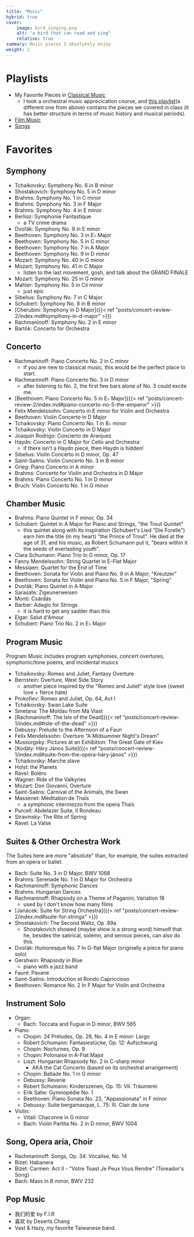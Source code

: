 ```yaml
---
title: "Music"
hybrid: true
cover:
    image: bird_singing.png
    alt: "a bird that can read and sing"
    relative: true
summary: Music pieces I absolutely enjoy
weight: 2
---
```


# Playlists 
- My Favorite Pieces in [Classical Music](https://music.apple.com/us/playlist/freiburger-barockorchester-gottfried-von-der-goltz/pl.u-JPAZZK2IJEKZ6X)
    - I took a orchestral music apprecication course, and [this playlist](https://music.apple.com/us/playlist/mus-106-symphonic-music/pl.u-V9D77WNsPEbp8q)(a different one from above) contains the pieces we covered in class (it has better structure in terms of music history and musical periods).
- [Film Music](https://music.apple.com/us/playlist/joe-hisaishi-princess-mononoke-original-soundtrack/pl.u-11zBBdouj2oE3x)
- [Songs](https://music.apple.com/us/playlist/andrea-bocelli-amore/pl.u-JPAZZg3tJEKZ6X)

# Favorites 
## Symphony
- Tchaikovsky: Symphony No. 6 in B minor 
- Shostakovich: Symphony No. 5 in D minor
- Brahms: Symphony No. 1 in C minor
- Brahms: Symphony No. 3 in F Major
- Brahms: Symphony No. 4 in E minor
- Berlioz: Symphonie Fantastique
    - a TV crime drama
- Dvořák: Symphony No. 9 in E minor
- Beethoven: Symphony No. 3 in E♭ Major
- Beethoven: Symphony No. 5 in C minor
- Beethoven: Symphony No. 7 in A Major
- Beethoven: Symphony No. 9 in D minor 
- Mozart: Symphony No. 40 in G minor
- Mozart: Symphony No. 41 in C Major
    - listen to the last movement, gosh, and talk about the GRAND FINALE
- Mozart: Symphony No. 25 in G minor
- Mahler: Symphony No. 5 in C♯ minor
    - just epic
- Sibelius: Symphony No. 7 in C Major
- Schubert: Symphony No. 8 in B minor
- [Cherubini: Symphony in D Major]({{< ref "posts/concert-review-2/index.md#symphony-in-d-major" >}})
- Rachmaninoff: Symphony No. 2 in E minor
- Bartók: Concerto for Orchestra

## Concerto
- Rachmaninoff: Piano Concerto No. 2 in C minor
    - if you are new to classical music, this would be the perfect place to start.
- Rachmaninoff: Piano Concerto No. 3 in D minor
    - after listening to No. 2, the first few bars alone of No. 3 could excite me.
- [Beethoven: Piano Concerto No. 5 in E♭ Major]({{< ref "posts/concert-review-2/index.md#piano-concerto-no-5-the-emperor" >}})
- Felix Mendelssohn: Concerto in E minor for Violin and Orchestra
- Beethoven: Violin Concerto in D Major
- Tchaikovsky: Piano Concerto No. 1 in B♭ minor
- Tchaikovsky: Violin Concerto in D Major
- Joaquín Rodrigo: Concierto de Aranjuez
- Haydn: Concerto in C Major for Cello and Orchestra
    - if there isn't a Haydn piece, then Haydn is hidden!
- Sibelius: Violin Concerto in D minor, Op. 47
- Saint-Saëns: Violin Concerto No. 3 in B minor
- Grieg: Piano Concerto in A minor
- Brahms: Concerto for Violin and Orchestra in D Major
- Brahms: Piano Concerto No. 1 in D minor
- Bruch: Violin Concerto No. 1 in G minor

## Chamber Music
- Brahms: Piano Quintet in F minor, Op. 34
- Schubert: Quintet in A Major for Piano and Strings, "the Trout Quintet"
    - this quintet along with its inspiration (Schubert's Lied "Die Forelle") earn him the title (in my heart) "the Prince of Trout". He died at the age of 31, and his music, as Robert Schumann put it, "bears within it the seeds of everlasting youth". 
- Clara Schumann: Piano Trio In G minor, Op. 17
- Fanny Mendelssohn: String Quartet in E-Flat Major
- Messiaen: Quartet for the End of Time
- Beethoven: Sonata for Violin and Piano No. 9 in A Major, "Kreutzer"
- Beethoven: Sonata for Violin and Piano No. 5 in F Major, "Spring"
- Dvořák: Piano Quintet in A Major
- Sarasate: Zigeunerweisen
- Monti: Csárdás
- Barber: Adagio for Strings
    - it is hard to get any sadder than this
- Elgar: Salut d'Amour
- Schubert: Piano Trio No. 2 in E♭ Major

## Program Music 
Program Music includes program symphonies, concert overtures, symphonic/tone poems, and incidental musics 
- Tchaikovsky: Romeo and Juliet, Fantasy Overture
- Bernstein: Overture, West Side Story 
    - another piece inspired by the "Romeo and Juliet" style love (sweet love + fierce hate)
- Prokofiev: Romeo and Juliet, Op. 64, Act I
- Tchaikovsky: Swan Lake Suite
- Smetana: The Moldau from Má Vlast
- [Rachmaninoff: The Isle of the Dead]({{< ref "posts/concert-review-1/index.md#isle-of-the-dead" >}})
- Debussy: Prelude to the Afternoon of a Faun 
- Felix Mendelssohn: Overture "A Midsummer Night's Dream"
- Mussorgsky: Pictures at an Exhibition: The Great Gate of Kiev
- [Kodály: Háry János Suite]({{< ref "posts/concert-review-1/index.md#suite-from-the-opera-háry-jános" >}})
- Tchaikovsky: Marche slave
- Holst: the Planets 
- Ravel: Boléro
- Wagner: Ride of the Valkyries
- Mozart: Don Giovanni, Overture
- Saint-Saëns: Carnival of the Animals, the Swan
- Massenet: Méditation de Thaïs
    - a symphonic intermezzo from the opera Thaïs
- Purcell: Abdelazer Suite, II Rondeau
- Stravinsky: The Rite of Spring
- Ravel: La Valse

## Suites & Other Orchestra Work 
The Suites here are more "absolute" than, for example, the suites extracted from an opera or ballet.
- Bach: Suite No. 3 in D Major, BWV 1068
- Brahms: Serenade No. 1 in D Major for Orchestra
- Rachmaninoff: Symphonic Dances 
- Brahms: Hungarian Dances
- Rachmaninoff: Rhapsody on a Theme of Paganini, Variation 18
    - used by I don't know how many films
- [Janácek: Suite for String Orchestra]({{< ref "posts/concert-review-2/index.md#suite-for-strings" >}})
- Shostakovich: The Second Waltz, Op .99a
    - Shostakovich showed (maybe show is a strong word) himself that he, besides the satirical, solemn, and serious pieces, can also do this.
- Dvořák: Humoresque No. 7 In G-flat Major (originally a piece for piano solo)
- Gershwin: Rhapsody in Blue
    - piano with a jazz band
- Fauré: Pavane
- Saint-Saëns: Introduction et Rondo Capriccioso
- Beethoven: Romance No. 2 In F Major for Violin and Orchestra

## Instrument Solo
- Organ: 
    - Bach: Toccata and Fugue in D minor, BWV 565
- Piano: 
    - Chopin: 24 Préludes, Op. 28, No. 4 in E minor: Largo
    - Robert Schumann: Fantasiestücke, Op. 12: Aufschwung
    - Chopin: Nocturnes, Op. 9
    - Chopin: Polonaise in A-Flat Major
    - Liszt: Hungarian Rhapsody No. 2 in C-sharp minor
        - AKA the Cat Concerto (based on its orchestral arrangement)
    - Chopin: Ballade No. 1 in G minor
    - Debussy: Reverie
    - Robert Schumann: Kinderszenen, Op. 15: VII. Träumerei
    - Erik Satie: Gymnopédie No. 1
    - Beethoven: Piano Sonata No. 23, "Appassionata" in F minor
    - Debussy: Suite bergamasque, L. 75: III. Clair de lune
- Violin: 
    - Vitali: Chaconne in G minor
    - Bach: Violin Partita No. 2 in D minor, BWV 1004

## Song, Opera aria, Choir 
- Rachmaninoff: Songs, Op. 34: Vocalise, No. 14
- Bizet: Habanera
- Bizet: Carmen: Act II - "Votre Toast Je Peux Vous Rendre" (Toreador's Song)
- Bach: Mass in B minor, BWV 232

## Pop Music
- 我们的爱 by F.I.R
- 喜欢 by Deserts Chang
- Vast & Hazy, my favorite Taiwanese band. 
